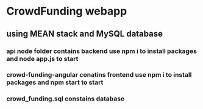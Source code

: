 # CrowdFunding webapp 
## using MEAN stack and MySQL database

### api node folder contains backend use npm i to install packages and node app.js to start 
### crowd-funding-angular conatins frontend use npm i to install packages and npm start to start

### crowd_funding.sql constains database 


